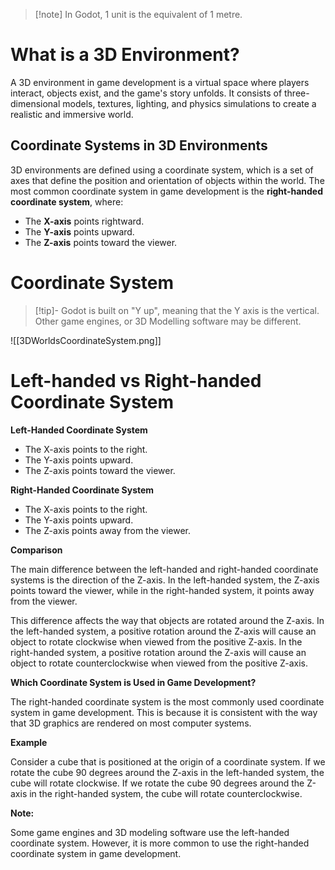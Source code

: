 > [!note] In Godot, 1 unit is the equivalent of 1 metre.


# What is a 3D Environment?

A 3D environment in game development is a virtual space where players interact, objects exist, and the game's story unfolds. It consists of three-dimensional models, textures, lighting, and physics simulations to create a realistic and immersive world.

## Coordinate Systems in 3D Environments

3D environments are defined using a coordinate system, which is a set of axes that define the position and orientation of objects within the world. The most common coordinate system in game development is the **right-handed coordinate system**, where:

- The **X-axis** points rightward.
- The **Y-axis** points upward.
- The **Z-axis** points toward the viewer.
# Coordinate System

> [!tip]- Godot is built on "Y up", meaning that the Y axis is the vertical. 
> Other game engines, or 3D Modelling software may be different. 

![[3DWorldsCoordinateSystem.png]]




# Left-handed vs Right-handed Coordinate System
**Left-Handed Coordinate System**

- The X-axis points to the right.
- The Y-axis points upward.
- The Z-axis points toward the viewer.

**Right-Handed Coordinate System**

- The X-axis points to the right.
- The Y-axis points upward.
- The Z-axis points away from the viewer.

**Comparison**

The main difference between the left-handed and right-handed coordinate systems is the direction of the Z-axis. In the left-handed system, the Z-axis points toward the viewer, while in the right-handed system, it points away from the viewer.

This difference affects the way that objects are rotated around the Z-axis. In the left-handed system, a positive rotation around the Z-axis will cause an object to rotate clockwise when viewed from the positive Z-axis. In the right-handed system, a positive rotation around the Z-axis will cause an object to rotate counterclockwise when viewed from the positive Z-axis.

**Which Coordinate System is Used in Game Development?**

The right-handed coordinate system is the most commonly used coordinate system in game development. This is because it is consistent with the way that 3D graphics are rendered on most computer systems.

**Example**

Consider a cube that is positioned at the origin of a coordinate system. If we rotate the cube 90 degrees around the Z-axis in the left-handed system, the cube will rotate clockwise. If we rotate the cube 90 degrees around the Z-axis in the right-handed system, the cube will rotate counterclockwise.

**Note:**

Some game engines and 3D modeling software use the left-handed coordinate system. However, it is more common to use the right-handed coordinate system in game development.